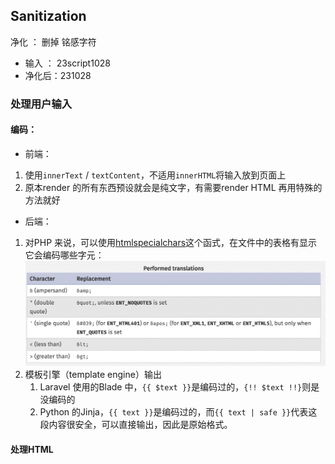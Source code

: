 ## Sanitization
净化 ： 删掉 铭感字符
- 输入 ： 23script1028
- 净化后：231028

### 处理用户输入

#### 编码：

- 前端：
1. 使用`innerText` / `textContent`，不适用`innerHTML`将输入放到页面上
2. 原本render 的所有东西预设就会是纯文字，有需要render HTML 再用特殊的方法就好

- 后端：
1. 对PHP 来说，可以使用[htmlspecialchars](https://www.php.net/manual/en/function.htmlspecialchars.php)这个函式，在文件中的表格有显示它会编码哪些字元：![](media/Pasted%20image%2020231116000455.png)
2. 模板引擎（template engine）输出
	1. Laravel 使用的Blade 中，`{{ $text }}`是编码过的，`{!! $text !!}`则是没编码的
	2. Python 的Jinja，`{{ text }}`是编码过的，而`{{ text | safe }}`代表这段内容很安全，可以直接输出，因此是原始格式。


#### 处理HTML
